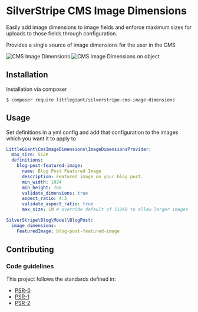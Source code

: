 # SilverStripe CMS Image Dimensions
Easily add image dimensions to image fields and enforce maximum sizes for uploads to those fields through configuration.

Provides a single source of image dimensions for the user in the CMS

![CMS Image Dimensions](https://github.com/littlegiant/silverstripe-cms-image-dimensions/blob/master/images/cms-image-dimensions.png)
![CMS Image Dimensions on object](https://github.com/littlegiant/silverstripe-cms-image-dimensions/blob/master/images/cms-image-dimensions-on-object.png)

## Installation

Installation via composer
```
$ composer require littlegiant/silverstripe-cms-image-dimensions
```

## Usage

Set definitions in a yml config and add that configuration to the images which you want it to apply to

```yml
LittleGiant\CmsImageDimensions\ImageDimensionsProvider:
  max_size: 512K
  definitions:
    blog-post-featured-image:
      name: Blog Post Featured Image
      description: Featured image on your blog post.
      min_width: 1024
      min_height: 768
      validate_dimensions: true
      aspect_ratio: 4:3
      validate_aspect_ratio: true
      max_size: 1M # override default of 512KB to allow larger images

SilverStripe\Blog\Model\BlogPost:
  image_dimensions:
    FeaturedImage: blog-post-featured-image
```



## Contributing
### Code guidelines

This project follows the standards defined in:

* [PSR-0](https://github.com/php-fig/fig-standards/blob/master/accepted/PSR-0.md)
* [PSR-1](https://github.com/php-fig/fig-standards/blob/master/accepted/PSR-1-basic-coding-standard.md)
* [PSR-2](https://github.com/php-fig/fig-standards/blob/master/accepted/PSR-2-coding-style-guide.md)
